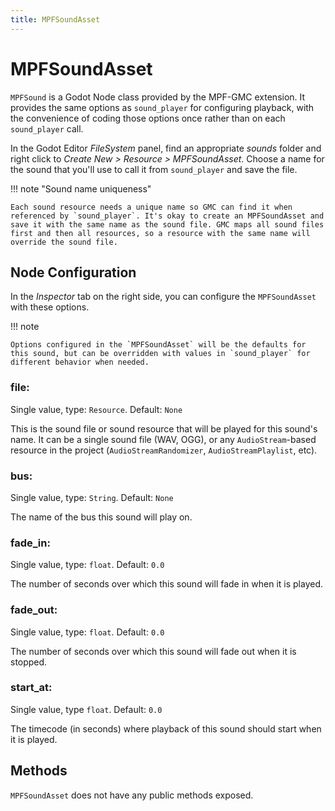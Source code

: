 ```yaml
---
title: MPFSoundAsset
---
```


# MPFSoundAsset

`MPFSound` is a Godot Node class provided by the MPF-GMC extension. It provides the same options as `sound_player` for configuring playback, with the convenience of coding those options once rather than on each `sound_player` call.

In the Godot Editor *FileSystem* panel, find an appropriate *sounds* folder and right click to *Create New > Resource > MPFSoundAsset*. Choose a name for the sound that you'll use to call it from `sound_player` and save the file.

!!! note "Sound name uniqueness"

    Each sound resource needs a unique name so GMC can find it when referenced by `sound_player`. It's okay to create an MPFSoundAsset and save it with the same name as the sound file. GMC maps all sound files first and then all resources, so a resource with the same name will override the sound file.


## Node Configuration

In the *Inspector* tab on the right side, you can configure the `MPFSoundAsset` with these options.

!!! note

    Options configured in the `MPFSoundAsset` will be the defaults for this sound, but can be overridden with values in `sound_player` for different behavior when needed.

### file:

Single value, type: `Resource`. Default: `None`

This is the sound file or sound resource that will be played for this sound's name. It can be a single sound file (WAV, OGG), or any `AudioStream`-based resource in the project (`AudioStreamRandomizer`, `AudioStreamPlaylist`, etc).

### bus:

Single value, type: `String`. Default: `None`

The name of the bus this sound will play on.

### fade_in:

Single value, type: `float`. Default: `0.0`

The number of seconds over which this sound will fade in when it is played.

### fade_out:

Single value, type: `float`. Default: `0.0`

The number of seconds over which this sound will fade out when it is stopped.

### start_at:

Single value, type `float`. Default: `0.0`

The timecode (in seconds) where playback of this sound should start when it is played.

## Methods

`MPFSoundAsset` does not have any public methods exposed.